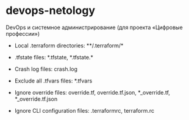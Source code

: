 # devops-netology
DevOps и системное администрирование (для проекта «Цифровые профессии»)

- Local .terraform directories: \*\*/.terraform/*

- .tfstate files: \*.tfstate, \*.tfstate.*

- Crash log files: crash.log

- Exclude all .tfvars files: \*.tfvars

- Ignore override files: override.tf, override.tf.json, \*_override.tf, \*_override.tf.json

- Ignore CLI configuration files: .terraformrc, terraform.rc